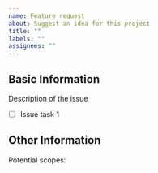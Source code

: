 ```yaml
---
name: Feature request
about: Suggest an idea for this project
title: ""
labels: ""
assignees: ""
---
```


## Basic Information

Description of the issue

- [ ] Issue task 1

## Other Information

Potential scopes:
